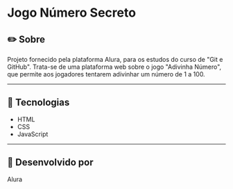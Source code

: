 # Jogo Número Secreto

## ✏️ Sobre
Projeto fornecido pela plataforma Alura, para os estudos do curso de "Git e GitHub". Trata-se de uma plataforma web sobre o jogo "Adivinha Número", que permite aos jogadores tentarem adivinhar um número de 1 a 100.

---

## 🚀 Tecnologias

- HTML
- CSS
- JavaScript

---

## 👥 Desenvolvido por

Alura
